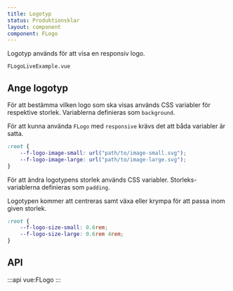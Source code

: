 ```yaml
---
title: Logotyp
status: Produktionsklar
layout: component
component: FLogo
---
```


Logotyp används för att visa en responsiv logo.

```import live-example
FLogoLiveExample.vue
```

## Ange logotyp

För att bestämma vilken logo som ska visas används CSS variabler för respektive storlek.
Variablerna definieras som `background`.

För att kunna använda `FLogo` med `responsive` krävs det att båda variabler är satta.

```css
:root {
    --f-logo-image-small: url("path/to/image-small.svg");
    --f-logo-image-large: url("path/to/image-large.svg");
}
```

För att ändra logotypens storlek används CSS variabler.
Storleks-variablerna definieras som `padding`.

Logotypen kommer att centreras samt växa eller krympa för att passa inom given storlek.

```css
:root {
    --f-logo-size-small: 0.6rem;
    --f-logo-size-large: 0.6rem 4rem;
}
```

## API

:::api
vue:FLogo
:::
